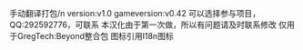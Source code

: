 手动翻译打包/n
version:v1.0
gameversion:v0.42
可以选择参与项目，QQ:292592776，可联系
本汉化由于第一次做，所以有问题请及时联系修改
仅用于GregTech:Beyond整合包
图标引用I18n图标
